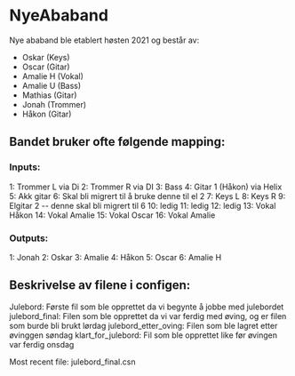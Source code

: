 # NyeAbaband

Nye ababand ble etablert høsten 2021 og består av: 
- Oskar (Keys)
- Oscar (Gitar)
- Amalie H (Vokal)
- Amalie U (Bass)
- Mathias (Gitar)
- Jonah (Trommer)
- Håkon (Gitar)

## Bandet bruker ofte følgende mapping: 

### Inputs:
1: Trommer L via Di
2: Trommer R via DI
3: Bass
4: Gitar 1 (Håkon) via Helix
5: Akk gitar
6: Skal bli migrert til å bruke denne til el 2
7: Keys L
8: Keys R
9: Elgitar 2 -- denne skal bli migrert til 6
10: ledig
11: ledig
12: ledig
13: Vokal Håkon
14: Vokal Amalie
15: Vokal Oscar
16: Vokal Amalie

### Outputs:
1: Jonah
2: Oskar
3: Amalie
4: Håkon
5: Oscar
6: Amalie H

## Beskrivelse av filene i configen: 
Julebord: Første fil som ble opprettet da vi begynte å jobbe med julebordet
julebord_final: Filen som ble opprettet da vi var ferdig med øving, og er filen som burde bli brukt lørdag
julebord_etter_oving: Filen som ble lagret etter øvinggen søndag
klart_for_julebord: Fil som ble opprettet like før øvingen var ferdig onsdag

Most recent file: julebord_final.csn




